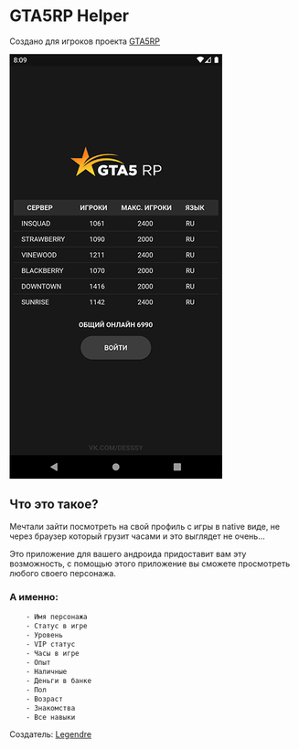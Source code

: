 # GTA5RP Helper

Создано для игроков проекта [GTA5RP](http://gta5rp.com/)

![Application](https://raw.githubusercontent.com/Legendree/GTA5RP-Helper/master/image_readme.png?token=ACSM3PTT2PS5HZ6SGICC7226N7PE4)

## Что это такое?

Мечтали зайти посмотреть на свой профиль с игры в native виде,
не через браузер который грузит часами и это выглядет не очень...

Это приложение для вашего андроида придоставит вам эту возможность,
с помощью этого приложение вы сможете просмотреть любого своего персонажа.

### А именно:
```
    - Имя персонажа
    - Статус в игре
    - Уровень
    - VIP статус
    - Часы в игре
    - Опыт
    - Наличные
    - Деньги в банке
    - Пол
    - Возраст
    - Знакомства
    - Все навыки
```

Создатель: [Legendre](https://github.com/Legendree)